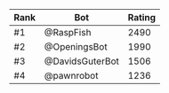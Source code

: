 Rank|Bot|Rating
---|---|---
#1|@RaspFish|2490
#2|@OpeningsBot|1990
#3|@DavidsGuterBot|1506
#4|@pawnrobot|1236
